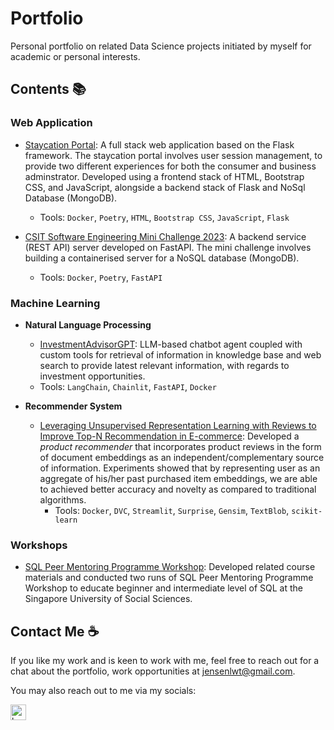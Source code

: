 # Portfolio

Personal portfolio on related Data Science projects initiated by myself for academic or personal interests.

## Contents 📚

### Web Application

   * [Staycation Portal](https://github.com/wtlow003/ict239): A full stack web application based on the Flask framework. The staycation portal involves user session management, to provide two different experiences for both the consumer and business adminstrator. Developed using a frontend stack of HTML, Bootstrap CSS, and JavaScript, alongside a backend stack of Flask and NoSql Database (MongoDB).
        * Tools: `Docker`, `Poetry`, `HTML`, `Bootstrap CSS`, `JavaScript`, `Flask`

   * [CSIT Software Engineering Mini Challenge 2023](https://github.com/wtlow003/csit-se-mini-challenge-2023): A backend service (REST API) server developed on FastAPI. The mini challenge involves building a containerised server for a NoSQL database (MongoDB).
        * Tools: `Docker`, `Poetry`, `FastAPI`

### Machine Learning

* **Natural Language Processing**

    * [InvestmentAdvisorGPT](https://github.com/wtlow003/investment-advisor-gpt): LLM-based chatbot agent coupled with custom tools for retrieval of information in knowledge base and web search to provide latest relevant information, with regards to investment opportunities.
    * Tools: `LangChain`, `Chainlit`, `FastAPI`, `Docker`

* **Recommender System**

    * [Leveraging Unsupervised Representation Learning with Reviews to Improve Top-N Recommendation in E-commerce](https://github.com/wtlow003/recommendation-systems): Developed a *product recommender* that incorporates product reviews in the form of document embeddings as an independent/complementary source of information. Experiments showed that by representing user as an aggregate of his/her past purchased item embeddings, we are able to achieved better accuracy and novelty as compared to traditional algorithms.
        * Tools: `Docker`, `DVC`, `Streamlit`, `Surprise`, `Gensim`, `TextBlob`, `scikit-learn`

### **Workshops**

  * [SQL Peer Mentoring Programme Workshop](https://github.com/wtlow003/sql-peer-tutor-workshop): Developed related course materials and conducted two runs of SQL Peer Mentoring Programme Workshop to educate beginner and intermediate level of SQL at the Singapore University of Social Sciences.

## Contact Me ☕️

If you like my work and is keen to work with me, feel free to reach out for a chat about the portfolio, work opportunities at jensenlwt@gmail.com.

You may also reach out to me via my socials:
<p align="left">
  <a href="https://www.linkedin.com/in/weitecklow/"><img src="https://cdn-icons-png.flaticon.com/512/174/174857.png" width="25" title="hover text">
</p>
